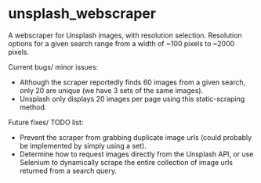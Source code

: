 # unsplash_webscraper
A webscraper for Unsplash images, with resolution selection. Resolution options for a given search range from a width of ~100 pixels to ~2000 pixels.

Current bugs/ minor issues: 
 - Although the scraper reportedly finds 60 images from a given search, only 20 are unique (we have 3 sets of the same images). 
 - Unsplash only displays 20 images per page using this static-scraping method.
 
 Future fixes/ TODO list:
 - Prevent the scraper from grabbing duplicate image urls (could probably be implemented by simply using a set).
 - Determine how to request images directly from the Unsplash API, or use Selenium to dynamically scrape the entire collection of image urls returned from a search query. 
